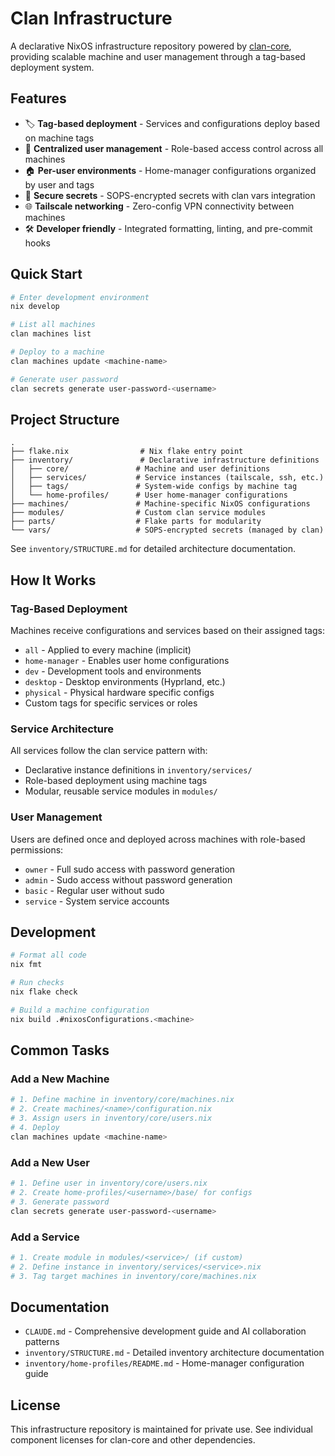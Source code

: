 # Clan Infrastructure

A declarative NixOS infrastructure repository powered by [clan-core](https://clan.lol), providing scalable machine and user management through a tag-based deployment system.

## Features

- 🏷️ **Tag-based deployment** - Services and configurations deploy based on machine tags
- 👥 **Centralized user management** - Role-based access control across all machines
- 🏠 **Per-user environments** - Home-manager configurations organized by user and tags
- 🔐 **Secure secrets** - SOPS-encrypted secrets with clan vars integration
- 🌐 **Tailscale networking** - Zero-config VPN connectivity between machines
- 🛠️ **Developer friendly** - Integrated formatting, linting, and pre-commit hooks

## Quick Start

```bash
# Enter development environment
nix develop

# List all machines
clan machines list

# Deploy to a machine
clan machines update <machine-name>

# Generate user password
clan secrets generate user-password-<username>
```

## Project Structure

```
.
├── flake.nix                # Nix flake entry point
├── inventory/               # Declarative infrastructure definitions
│   ├── core/               # Machine and user definitions
│   ├── services/           # Service instances (tailscale, ssh, etc.)
│   ├── tags/               # System-wide configs by machine tag
│   └── home-profiles/      # User home-manager configurations
├── machines/               # Machine-specific NixOS configurations
├── modules/                # Custom clan service modules
├── parts/                  # Flake parts for modularity
└── vars/                   # SOPS-encrypted secrets (managed by clan)
```

See `inventory/STRUCTURE.md` for detailed architecture documentation.

## How It Works

### Tag-Based Deployment
Machines receive configurations and services based on their assigned tags:
- `all` - Applied to every machine (implicit)
- `home-manager` - Enables user home configurations
- `dev` - Development tools and environments
- `desktop` - Desktop environments (Hyprland, etc.)
- `physical` - Physical hardware specific configs
- Custom tags for specific services or roles

### Service Architecture
All services follow the clan service pattern with:
- Declarative instance definitions in `inventory/services/`
- Role-based deployment using machine tags
- Modular, reusable service modules in `modules/`

### User Management
Users are defined once and deployed across machines with role-based permissions:
- `owner` - Full sudo access with password generation
- `admin` - Sudo access without password generation
- `basic` - Regular user without sudo
- `service` - System service accounts

## Development

```bash
# Format all code
nix fmt

# Run checks
nix flake check

# Build a machine configuration
nix build .#nixosConfigurations.<machine>
```

## Common Tasks

### Add a New Machine
```bash
# 1. Define machine in inventory/core/machines.nix
# 2. Create machines/<name>/configuration.nix
# 3. Assign users in inventory/core/users.nix
# 4. Deploy
clan machines update <machine-name>
```

### Add a New User
```bash
# 1. Define user in inventory/core/users.nix
# 2. Create home-profiles/<username>/base/ for configs
# 3. Generate password
clan secrets generate user-password-<username>
```

### Add a Service
```bash
# 1. Create module in modules/<service>/ (if custom)
# 2. Define instance in inventory/services/<service>.nix
# 3. Tag target machines in inventory/core/machines.nix
```

## Documentation

- `CLAUDE.md` - Comprehensive development guide and AI collaboration patterns
- `inventory/STRUCTURE.md` - Detailed inventory architecture documentation
- `inventory/home-profiles/README.md` - Home-manager configuration guide

## License

This infrastructure repository is maintained for private use. See individual component licenses for clan-core and other dependencies.

